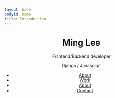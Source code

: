 ```yaml
---
layout: base
bodyid: home
title: Introduction
---
```


<header id="header">
    <div class="content">
        <div class="inner">
            <h1>Ming Lee</h1>
            <p>Frontend/Backend developer</p>
            <p>Django / Javascript</p>
        </div>
    </div>
    <nav>
        <ul>
            <li><a href="/about/">About</a></li>
            <li><a href="#work">Work</a></li>
            <li><a href="#about">About</a></li>
            <li><a href="/contact/">Contact</a></li>
            <!--<li><a href="#elements">Elements</a></li>-->
        </ul>
    </nav>
</header>


<!-- Main -->
<!-- <div id="main">
    <article id="intro">
        <h2 class="major">Intro</h2>
        <span class="image main"><img src="images/pic01.jpg" alt="" /></span>
        <p>Aenean ornare velit lacus, ac varius enim ullamcorper eu. Proin aliquam facilisis ante interdum congue. Integer mollis, nisl amet convallis, porttitor magna ullamcorper, amet egestas mauris. Ut magna finibus nisi nec lacinia. Nam maximus erat id euismod egestas. By the way, check out my <a href="#work">awesome work</a>.</p>
        <p>Lorem ipsum dolor sit amet, consectetur adipiscing elit. Duis dapibus rutrum facilisis. Class aptent taciti sociosqu ad litora torquent per conubia nostra, per inceptos himenaeos. Etiam tristique libero eu nibh porttitor fermentum. Nullam venenatis erat id vehicula viverra. Nunc ultrices eros ut ultricies condimentum. Mauris risus lacus, blandit sit amet venenatis non, bibendum vitae dolor. Nunc lorem mauris, fringilla in aliquam at, euismod in lectus. Pellentesque habitant morbi tristique senectus et netus et malesuada fames ac turpis egestas. In non lorem sit amet elit placerat maximus. Pellentesque aliquam maximus risus, vel sed vehicula.</p>
    </article>
</div> -->

<!-- Footer -->